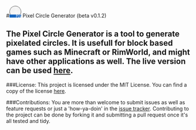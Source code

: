 #<img src="https://raw.githubusercontent.com/CytoDev/PixelCircleGenerator/master/application/favicon/favicon-32x32.png" alt="logo" width="32" />&nbsp;Pixel Circle Generator (beta v0.1.2)  
  
The Pixel Circle Generator is a tool to generate pixelated circles. It is usefull for block based games such as Minecraft or RimWorld, and might have other applications as well. The live version can be used [here](https://pcg.cytodev.io).  
  ---  
###License:
This project is licensed under the MIT License. You can find a copy of the license [here](https://github.com/CytoDev/PixelCircleGenerator/blob/master/license.md).  
  
###Contributions:
You are more than welcome to submit issues as well as feature requests or just a 'how-ya-doin' in the [issue tracker](https://github.com/CytoDev/PixelCircleGenerator/issues/new). Contributing to the project can be done by forking it and submitting a pull request once it's all tested and tidy.
